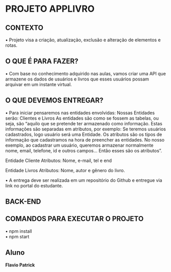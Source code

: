 <h1>PROJETO APPLIVRO</h1>

<h2>CONTEXTO</h2>

• Projeto visa a criação, atualização, exclusão e alteração de elementos e rotas.

<h2>O QUE É PARA FAZER?</h2>

• Com base no conhecimento adquirido nas aulas, vamos criar uma API que armazene os dados de usuários e
livros que esses usuários possam arquivar em um instante virtual.

<h2>O QUE DEVEMOS ENTREGAR?</h2>

• Para iniciar pensaremos nas entidades envolvidas:
Nossas Entidades serão: Clientes e Livros
As entidades são como se fossem as tabelas, ou seja, são “aquilo que se pretende ter armazenado como
informação. Estas informações são separadas em atributos, por exemplo: Se teremos usuários cadastrados,
logo usuário será uma Entidade.
Os atributos são os tipos de informação que cadastramos na hora de preencher as entidades. No nosso
exemplo, ao cadastrar um usuário, queremos armazenar normalmente nome, email, telefone, id e outros
campos... Então esses são os atributos”.

Entidade Cliente
Atributos: Nome, e-mail, tel e end

Entidade Livros
Atributos: Nome, autor e gênero do livro.<br>

• A entrega deve ser realizada em um repositório do Github e entregue via link no portal do estudante.<br>

<h2>BACK-END</h2>


<h2>COMANDOS PARA EXECUTAR O PROJETO</h2>

• npm install<br>
• npm start <br>


<h2> Aluno </h2>

<b> Flavio Patrick <b/>
